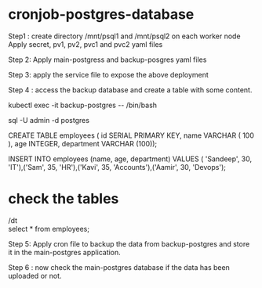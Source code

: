 # cronjob-postgres-database

Step1 : create directory /mnt/psql1 and /mnt/psql2 on each worker node 
Apply secret, pv1, pv2, pvc1 and pvc2 yaml files

Step 2: Apply main-postgress and backup-posgres yaml files

Step 3: apply the service file to expose the above deployment

Step 4 : access the backup database and create a table with some content.

kubectl exec -it backup-postgres -- /bin/bash

sql -U admin -d postgres

CREATE TABLE employees ( id SERIAL PRIMARY KEY, name VARCHAR ( 100 ), age INTEGER, department VARCHAR (100));

INSERT INTO employees (name, age, department) VALUES ( 'Sandeep', 30, 'IT'),('Sam', 35, 'HR'),('Kavi', 35, 'Accounts'),('Aamir', 30, 'Devops');

# check the tables
/dt   
select * from employees;

Step 5: Apply cron file to backup the data from backup-postgres and store it in the main-postgres application.

Step 6 : now check the main-postgres database if the data has been uploaded or not.


